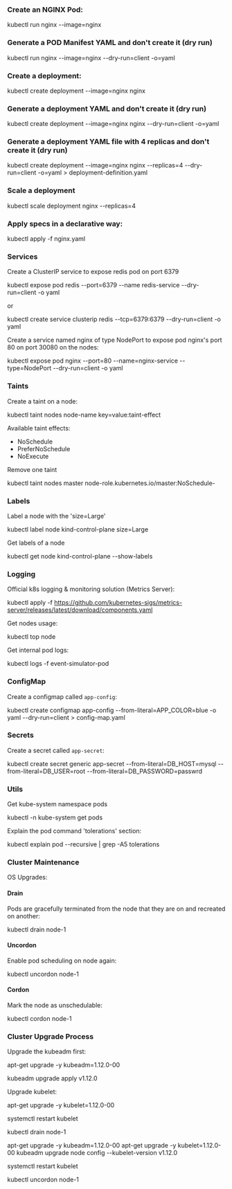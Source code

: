 ### Create an NGINX Pod:

kubectl run nginx --image=nginx

### Generate a POD Manifest YAML and don't create it (dry run)

kubectl run nginx --image=nginx --dry-run=client -o=yaml

### Create a deployment:

kubectl create deployment --image=nginx nginx

### Generate a deployment YAML and don't create it (dry run)

kubectl create deployment --image=nginx nginx --dry-run=client -o=yaml

### Generate a deployment YAML file with 4 replicas and don't create it (dry run)

kubectl create deployment --image=nginx nginx --replicas=4 --dry-run=client -o=yaml > deployment-definition.yaml

### Scale a deployment

kubectl scale deployment nginx --replicas=4

### Apply specs in a declarative way:

kubectl apply -f nginx.yaml

### Services

Create a ClusterIP service to expose redis pod on port 6379

kubectl expose pod redis --port=6379 --name redis-service --dry-run=client -o yaml

or

kubectl create service clusterip redis --tcp=6379:6379 --dry-run=client -o yaml

Create a service named nginx of type NodePort to expose pod nginx's port 80 on port 30080 on the nodes:

kubectl expose pod nginx --port=80 --name=nginx-service --type=NodePort --dry-run=client -o yaml

### Taints

Create a taint on a node:

kubectl taint nodes node-name key=value:taint-effect

Available taint effects:

- NoSchedule
- PreferNoSchedule
- NoExecute

Remove one taint

kubectl taint nodes master node-role.kubernetes.io/master:NoSchedule-

### Labels

Label a node with the 'size=Large'

kubectl label node kind-control-plane size=Large

Get labels of a node

kubectl get node kind-control-plane --show-labels

### Logging

Official k8s logging & monitoring solution (Metrics Server):

kubectl apply -f https://github.com/kubernetes-sigs/metrics-server/releases/latest/download/components.yaml

Get nodes usage:

kubectl top node

Get internal pod logs:

kubectl logs -f event-simulator-pod

### ConfigMap

Create a configmap called `app-config`:

kubectl create configmap app-config --from-literal=APP_COLOR=blue -o yaml --dry-run=client > config-map.yaml

### Secrets

Create a secret called `app-secret`:

kubectl create secret generic app-secret --from-literal=DB_HOST=mysql --from-literal=DB_USER=root --from-literal=DB_PASSWORD=passwrd

### Utils

Get kube-system namespace pods

kubectl -n kube-system get pods

Explain the pod command 'tolerations' section:

kubectl explain pod --recursive | grep -A5 tolerations

### Cluster Maintenance

OS Upgrades:

#### Drain

Pods are gracefully terminated from the node that they are on and recreated on another:

kubectl drain node-1

#### Uncordon

Enable pod scheduling on node again:

kubectl uncordon node-1

#### Cordon

Mark the node as unschedulable:

kubectl cordon node-1

### Cluster Upgrade Process

Upgrade the kubeadm first:

apt-get upgrade -y kubeadm=1.12.0-00

kubeadm upgrade apply v1.12.0

Upgrade kubelet:

apt-get upgrade -y kubelet=1.12.0-00

systemctl restart kubelet

kubectl drain node-1

apt-get upgrade -y kubeadm=1.12.0-00
apt-get upgrade -y kubelet=1.12.0-00
kubeadm upgrade node config --kubelet-version v1.12.0

systemctl restart kubelet

kubectl uncordon node-1
